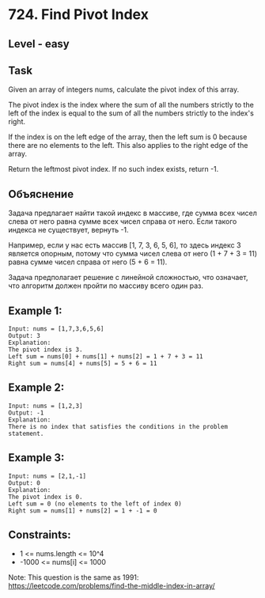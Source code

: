 # 724. Find Pivot Index


## Level - easy


## Task
Given an array of integers nums, calculate the pivot index of this array.

The pivot index is the index where the sum of all the numbers strictly to the left of the index is equal to the sum of all the numbers strictly to the index's right.

If the index is on the left edge of the array, then the left sum is 0 because there are no elements to the left. This also applies to the right edge of the array.

Return the leftmost pivot index. If no such index exists, return -1.


## Объяснение
Задача предлагает найти такой индекс в массиве, где сумма всех чисел слева от него равна сумме всех чисел справа от него. 
Если такого индекса не существует, вернуть -1.

Например, если у нас есть массив [1, 7, 3, 6, 5, 6], то здесь индекс 3 является опорным, 
потому что сумма чисел слева от него (1 + 7 + 3 = 11) равна сумме чисел справа от него (5 + 6 = 11).

Задача предполагает решение с линейной сложностью, что означает, что алгоритм должен пройти по массиву всего один раз.


## Example 1:
````
Input: nums = [1,7,3,6,5,6]
Output: 3
Explanation:
The pivot index is 3.
Left sum = nums[0] + nums[1] + nums[2] = 1 + 7 + 3 = 11
Right sum = nums[4] + nums[5] = 5 + 6 = 11
````


## Example 2:
````
Input: nums = [1,2,3]
Output: -1
Explanation:
There is no index that satisfies the conditions in the problem statement.
````

## Example 3:
````
Input: nums = [2,1,-1]
Output: 0
Explanation:
The pivot index is 0.
Left sum = 0 (no elements to the left of index 0)
Right sum = nums[1] + nums[2] = 1 + -1 = 0
````

## Constraints:
- 1 <= nums.length <= 10^4
- -1000 <= nums[i] <= 1000

Note: This question is the same as 1991: https://leetcode.com/problems/find-the-middle-index-in-array/